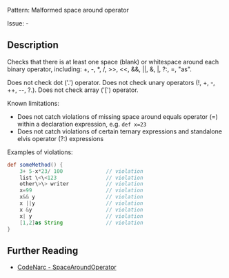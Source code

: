 Pattern: Malformed space around operator

Issue: -

## Description

Checks that there is at least one space (blank) or whitespace around each binary operator, including: +, -, \*, /, &gt;&gt;, &lt;&lt;, &&, ||, &, |, ?:, =, "as".

Does not check dot ('.') operator. Does not check unary operators (!, +, -, ++, --, ?.). Does not check array ('\[') operator.

Known limitations:

-   Does not catch violations of missing space around equals operator (=) within a declaration expression, e.g. `def x=23`
-   Does not catch violations of certain ternary expressions and standalone elvis operator (?:) expressions

Examples of violations:

``` groovy
def someMethod() {
    3+ 5-x*23/ 100              // violation
    list \<\<123                // violation
    other\>\> writer            // violation
    x=99                        // violation
    x&& y                       // violation
    x ||y                       // violation
    x &y                        // violation
    x| y                        // violation
    [1,2]as String              // violation
}
```

## Further Reading

* [CodeNarc - SpaceAroundOperator](http://codenarc.sourceforge.net/codenarc-rules-formatting.html#SpaceAroundOperator)